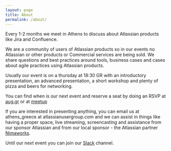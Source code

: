 ```yaml
---
layout: page
title: About
permalink: /about/
---
```


Every 1-2 months we meet in Athens to discuss about Atlassian products like Jira and Confluence.

We are a community of users of Atlassian products so in our events no Atlassian or other products or Commercial services are being sold. We share questions and best practices around tools, business cases and cases about agile practices using Atlassian products.

Usually our event is on a thursday at 18:30 GR with an introductory presentation, an advanced presentation, a short workshop and plenty of pizza and beers for networking.

You can find when is our next event and reserve a seat by doing an RSVP at [aug.gr](http://aug.gr) or at [meetup](https://www.meetup.com/athensaug)

If you are interested in presenting anything, you can email us at athens_greece at atlassianusergroup.com and we can assist in things like having a proper space, live streaming, screencasting and assistance from our sponsor Atlassian and from our local sponsor - the Atlassian partner [Nimaworks](http://www.nimaworks.com).

Until our next event you can join our [Slack](http://www.aug.gr/2ItvAlj) channel.
